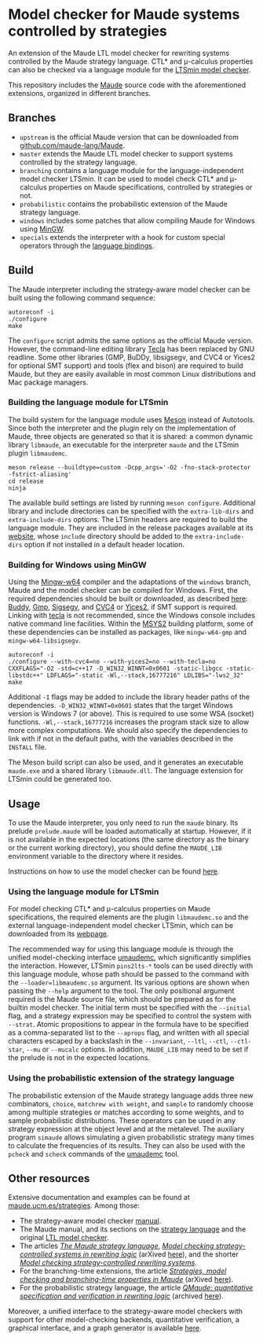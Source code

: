 Model checker for Maude systems controlled by strategies
========================================================

An extension of the Maude LTL model checker for rewriting systems controlled by the Maude strategy language. CTL\* and μ-calculus properties can also be checked via a language module for the [LTSmin model checker](https://github.com/utwente-fmt/ltsmin).

This repository includes the [Maude](https://maude.cs.illinois.edu) source code with the aforementioned extensions, organized in different branches.

Branches
--------

* `upstream` is the official Maude version that can be downloaded from [github.com/maude-lang/Maude](https://github.com/maude-lang/Maude).
* `master` extends the Maude LTL model checker to support systems controlled by the strategy language.
* `branching` contains a language module for the language-independent model checker LTSmin. It can be used to model check CTL\* and μ-calculus properties on Maude specifications, controlled by strategies or not.
* `probabilistic` contains the probabilistic extension of the Maude strategy language.
* `windows` includes some patches that allow compiling Maude for Windows using [MinGW](https://www.mingw-w64.org).
* `specials` extends the interpreter with a hook for custom special operators through the [language bindings](https://github.com/fadoss/maude-bindings).

Build
-----

The Maude interpreter including the strategy-aware model checker can be built using the following command sequence:

```
autoreconf -i
./configure
make
```

The `configure` script admits the same options as the official Maude version. However, the command-line editing library [Tecla](https://sites.astro.caltech.edu/~mcs/tecla/) has been replaced by GNU readline. Some other libraries (GMP, BuDDy, libsigsegv, and CVC4 or Yices2 for optional SMT support) and tools (flex and bison) are required to build Maude, but they are easily available in most common Linux distributions and Mac package managers.

### Building the language module for LTSmin

The build system for the language module uses [Meson](https://mesonbuild.com) instead of Autotools. Since both the interpreter and the plugin rely on the implementation of Maude, three objects are generated so that it is shared: a common dynamic library `libmaude`, an executable for the interpreter `maude` and the LTSmin plugin `libmaudemc`.

```
meson release --buildtype=custom -Dcpp_args='-O2 -fno-stack-protector -fstrict-aliasing'
cd release
ninja
```

The available build settings are listed by running `meson configure`. Additional library and include directories can be specified with the `extra-lib-dirs` and `extra-include-dirs` options. The LTSmin headers are required to build the language module. They are included in the release packages available at its [website](https://ltsmin.utwente.nl/), whose `include` directory should be added to the `extra-include-dirs` option if not installed in a default header location.

### Building for Windows using MinGW

Using the [Mingw-w64](http://mingw-w64.org/) compiler and the adaptations of the `windows` branch, Maude and the model checker can be compiled for Windows. First, the required dependencies should be built or downloaded, as described [here](http://safe-tools.dsic.upv.es/maude): [Buddy](https://sourceforge.net/projects/buddy/), [Gmp](https://gmplib.org/), [Sigsegv](https://www.gnu.org/software/libsigsegv/), and [CVC4](https://cvc4.github.io/) or [Yices2](https://yices.csl.sri.com/), if SMT support is required. Linking with [tecla](http://www.astro.caltech.edu/~mcs/tecla/) is not recommended, since the Windows console includes native command line facilities. Within the [MSYS2](https://www.msys2.org/) building platform, some of these dependencies can be installed as packages, like `mingw-w64-gmp` and `mingw-w64-libsigsegv`.

```
autoreconf -i
./configure --with-cvc4=no --with-yices2=no --with-tecla=no CXXFLAGS="-O2 -std=c++17 -D_WIN32_WINNT=0x0601 -static-libgcc -static-libstdc++" LDFLAGS="-static -Wl,--stack,16777216" LDLIBS="-lws2_32"
make
```

Additional `-I` flags may be added to include the library header paths of the dependencies. `-D_WIN32_WINNT=0x0601` states that the target Windows version is Windows 7 (or above). This is required to use some WSA (socket) functions. `-Wl,--stack,16777216` increases the program stack size to allow more complex computations. We should also specify the dependencies to link with if not in the default paths, with the variables described in the `INSTALL` file.

The Meson build script can also be used, and it generates an executable `maude.exe` and a shared library `libmaude.dll`. The language extension for LTSmin could be generated too.

Usage
-----

To use the Maude interpreter, you only need to run the `maude` binary. Its prelude `prelude.maude` will be loaded automatically at startup. However, if it is not available in the expected locations (the same directory as the binary or the current working directory), you should define the `MAUDE_LIB` environment variable to the directory where it resides.

Instructions on how to use the model checker can be found [here](https://maude.ucm.es/strategies/#modelchecking).


### Using the language module for LTSmin

For model checking CTL\* and μ-calculus properties on Maude specifications, the required elements are the plugin `libmaudemc.so` and the external language-independent model checker LTSmin, which can be downloaded from its [webpage](https://ltsmin.utwente.nl/).

The recommended way for using this language module is through the unified model-checking interface [umaudemc](https://github.com/fadoss/umaudemc), which significantly simplifies the interaction. However, LTSmin `pins2lts-*` tools can be used directly with this language module, whose path should be passed to the command with the `--loader=libmaudemc.so` argument. Its various options are shown when passing the `--help` argument to the tool. The only positional argument required is the Maude source file, which should be prepared as for the builtin model checker. The initial term must be specified with the `--initial` flag, and a strategy expression may be specified to control the system with `--strat`. Atomic propositions to appear in the formula have to be specified as a comma-separated list to the `--aprops` flag, and written with all special characters escaped by a backslash in the `--invariant`, `--ltl`, `--ctl`, `--ctl-star`, `--mu` or `--mucalc` options. In addition, `MAUDE_LIB` may need to be set if the prelude is not in the expected locations.

### Using the probabilistic extension of the strategy language

The probabilistic extension of the Maude strategy language adds three new combinators, `choice`, `matchrew with weight`, and `sample` to randomly choose among multiple strategies or matches according to some weights, and to sample probabilistic distributions. These operators can be used in any strategy expression at the object level and at the metalevel. The auxiliary program `simaude` allows simulating a given probabilistic strategy many times to calculate the frequencies of its results. They can also be used with the `pcheck` and `scheck` commands of the [umaudemc](https://github.com/fadoss/umaudemc) tool.


Other resources
---------------

Extensive documentation and examples can be found at [maude.ucm.es/strategies](https://maude.ucm.es/strategies). Among those:

* The strategy-aware model checker [manual](https://maude.ucm.es/strategies/modelchecker-manual.pdf).
* The Maude manual, and its sections on the [strategy language](https://maude.lcc.uma.es/maude-manual/maude-manualch10.html) and the original [LTL model checker](https://maude.lcc.uma.es/maude-manual/maude-manualch12.html).
* The articles *[The Maude strategy language](https://doi.org/10.1016/j.jlamp.2023.100887)*, *[Model checking strategy-controlled systems in rewriting logic](https://doi.org/10.1007/s10515-021-00307-9)* (arXived [here](https://doi.org/10.48550/arXiv.2401.07616)), and the shorter *[Model checking strategy-controlled rewriting systems](https://doi.org/10.4230/LIPIcs.FSCD.2019.34)*.
* For the branching-time extensions, the article *[Strategies, model checking and branching-time properties in Maude](https://doi.org/10.1016/j.jlamp.2021.100700)* (arXived [here](https://doi.org/10.48550/arXiv.2401.07680)).
* For the probabilistic strategy language, the article *[QMaude: quantitative specification and verification in rewriting logic](https://doi.org/10.1007/978-3-031-27481-7_15)* (archived [here](https://hdl.handle.net/20.500.14352/101033)).

Moreover, a unified interface to the strategy-aware model checkers with support for other model-checking backends, quantitative verification, a graphical interface, and a graph generator is available [here](https://github.com/fadoss/umaudemc).

